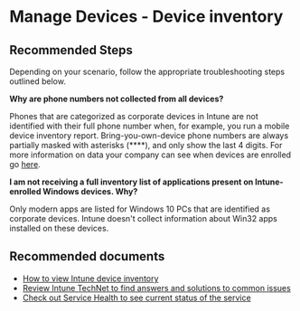 <properties
	pageTitle="Manage Devices - Device inventory"
	description="Manage Devices - Device inventory"
	service="microsoft.intune"
	resource="intune"
	authors="rciliax"
	displayOrder=""
	selfHelpType="generic"
	supportTopicIds="32599629"
	resourceTags=""
	productPesIds="15584"
	cloudEnvironments="public"
	articleId="429b1902-cdd3-4831-8835-b7936061db75"
	ownershipId="ASEP_ContentService_Placeholder"
/>

# Manage Devices - Device inventory

## **Recommended Steps**

Depending on your scenario, follow the appropriate troubleshooting steps outlined below. 

**Why are phone numbers not collected from all devices?**

Phones that are categorized as corporate devices in Intune are not identified with their full phone number when, for example, you run a mobile device inventory report. Bring-you-own-device phone numbers are always partially masked with asterisks (****), and only show the last 4 digits. For more information on data your company can see when devices are enrolled go [here](https://docs.microsoft.com/intune-user-help/what-info-can-your-company-see-when-you-enroll-your-device-in-intune).

**I am not receiving a full inventory list of applications present on Intune-enrolled Windows devices. Why?**

Only modern apps are listed for Windows 10 PCs that are identified as corporate devices. Intune doesn't collect information about Win32 apps installed on these devices.

## **Recommended documents**

* [How to view Intune device inventory](https://docs.microsoft.com/intune/device-inventory)<br>
* [Review Intune TechNet to find answers and solutions to common issues](https://aka.ms/intuneforums)<br>
* [Check out Service Health to see current status of the service](https://portal.office.com/AdminPortal/Home#/MessageCenter)<br>
